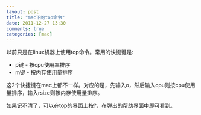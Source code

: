 ```yaml
---
layout: post
title: "mac下的top命令"
date: 2011-12-27 13:30
comments: true
categories: [mac]
---
```


以前只是在linux机器上使用top命令。常用的快键键是:

 * p键 - 按cpu使用率排序
 * m键 - 按内存使用量排序

这2个快捷键在mac上都不一样。对应的是，先输入o，然后输入cpu则按cpu使用量排序，输入rsize则按内存使用量排序。

<!--more-->

如果记不清了，可以在top的界面上按?，在弹出的帮助界面中即可看到。

